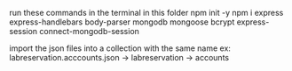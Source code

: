 run these commands in the terminal in this folder
npm init -y
npm i express express-handlebars body-parser mongodb mongoose bcrypt express-session connect-mongodb-session

import the json files into a collection with the same name
ex: labreservation.acccounts.json -> labreservation -> accounts
